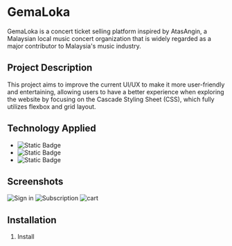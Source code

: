 # GemaLoka
GemaLoka is a concert ticket selling platform inspired by AtasAngin, a Malaysian local music concert organization that is widely regarded as a major contributor to Malaysia's music industry.

## Project Description
This project aims to improve the current UI/UX to make it more user-friendly and entertaining, allowing users to have a better experience when exploring the website by focusing on the Cascade Styling Sheet (CSS), which fully utilizes flexbox and grid layout.

## Technology Applied 
<ul>
  <li><img alt="Static Badge" src="https://img.shields.io/badge/HTML5-%23000?style=for-the-badge&logo=HTML5&logoColor=%23E34F26&labelColor=%23fff&color=%23E34F26"></li>
  <li><img alt="Static Badge" src="https://img.shields.io/badge/CSS-%23000?style=for-the-badge&logo=CSS3&logoColor=%231572B6&labelColor=%23fff&color=%231572B6"></li>
  <li><img alt="Static Badge" src="https://img.shields.io/badge/PHP-%23000?style=for-the-badge&logo=PHP&logoColor=%23777BB4&labelColor=%23fff&color=%23777BB4"></li>
</ul>

## Screenshots
<div class="grid">
  <img alt="Sign in" src="https://github.com/nazrindaniell/GemaLoka/assets/79645841/b20282b2-d7a5-4066-b45b-2844304df995">
  <img alt="Subscription" src="https://github.com/nazrindaniell/GemaLoka/assets/79645841/e335e095-87bd-4a24-927e-37cb0a401dfe">
  <img alt="cart" src="https://github.com/nazrindaniell/GemaLoka/assets/79645841/62c61231-ed26-4eb9-acc7-4e68fc39c93b">
</div>

## Installation
<div>
  <ol>
    <li>Install </li>
  </ol>
</div>


